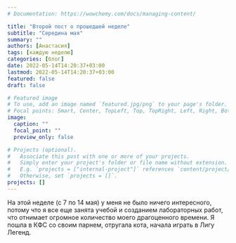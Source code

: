 ```yaml
---
# Documentation: https://wowchemy.com/docs/managing-content/

title: "Второй пост о прошедшей неделе"
subtitle: "Середина мая"
summary: ""
authors: [Анастасия]
tags: [каждую неделю]
categories: [блог]
date: 2022-05-14T14:20:37+03:00
lastmod: 2022-05-14T14:20:37+03:00
featured: false
draft: false

# Featured image
# To use, add an image named `featured.jpg/png` to your page's folder.
# Focal points: Smart, Center, TopLeft, Top, TopRight, Left, Right, BottomLeft, Bottom, BottomRight.
image:
  caption: ""
  focal_point: ""
  preview_only: false

# Projects (optional).
#   Associate this post with one or more of your projects.
#   Simply enter your project's folder or file name without extension.
#   E.g. `projects = ["internal-project"]` references `content/project/deep-learning/index.md`.
#   Otherwise, set `projects = []`.
projects: []
---
```


На этой неделе (с 7 по 14 мая) у меня не было ничего интересного, потому что я все еще занята учебой и созданием лабораторных работ, что отнимает огромное количество моего драгоценного времени. Я пошла в КФС со своим парнем, отругала кота, начала играть в Лигу Легенд.
